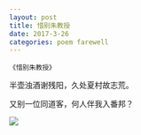 ```yaml
---
layout: post
title: 惜别朱教授
date: 2017-3-26
categories: poem farewell
---
```


`《惜别朱教授》`

半壶浊酒谢残阳，久处夏村故志荒。

又别一位同道客，何人伴我入番邦？

<!--more-->

![]({{site.url}}/Images/85.jpg)

<script>
  (function(i,s,o,g,r,a,m){i['GoogleAnalyticsObject']=r;i[r]=i[r]||function(){
  (i[r].q=i[r].q||[]).push(arguments)},i[r].l=1*new Date();a=s.createElement(o),
  m=s.getElementsByTagName(o)[0];a.async=1;a.src=g;m.parentNode.insertBefore(a,m)
  })(window,document,'script','https://www.google-analytics.com/analytics.js','ga');

  ga('create', 'UA-85986843-1', 'auto');
  ga('send', 'pageview');

</script>
